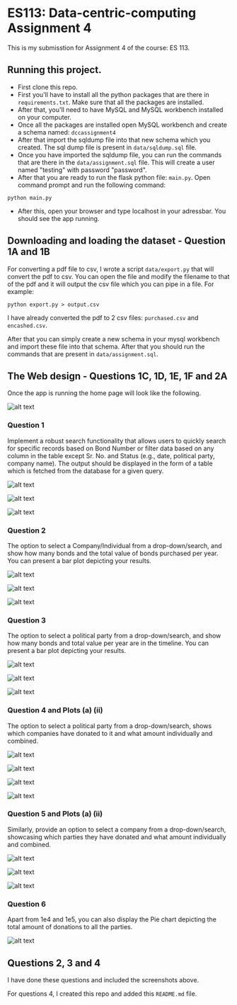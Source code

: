 # ES113: Data-centric-computing Assignment 4

This is my submisstion for Assignment 4 of the course: ES 113.

## Running this project.

- First clone this repo.
- First you'll have to install all the python packages that are there in `requirements.txt`. Make sure that all the packages are installed.
- After that, you'll need to have MySQL and MySQL workbench installed on your computer.
- Once all the packages are installed open MySQL workbench and create a schema named: `dccassignment4`
- After that import the sqldump file into that new schema which you created. The sql dump file is present in `data/sqldump.sql` file.
- Once you have imported the sqldump file, you can run the commands that are there in the `data/assignment.sql` file. This will create a user named "testing" with password "password".
- After that you are ready to run the flask python file: `main.py`. Open command prompt and run the following command:

```
python main.py
```

- After this, open your browser and type localhost in your adressbar. You should see the app running.

## Downloading and loading the dataset - Question 1A and 1B

For converting a pdf file to csv, I wrote a script `data/export.py` that will convert the pdf to csv. You can open the file and modify the filename to that of the pdf and it will output the csv file which you can pipe in a file. For example:

```
python export.py > output.csv
```

I have already converted the pdf to 2 csv files: `purchased.csv` and `encashed.csv`.

After that you can simply create a new schema in your mysql workbench and import these file into that schema. After that you should run the commands that are present in `data/assignment.sql`.

## The Web design - Questions 1C, 1D, 1E, 1F and 2A

Once the app is running the home page will look like the following.

![alt text](images/1.png)

### Question 1

Implement a robust search functionality that allows users to quickly search for specific records based on Bond Number or filter data based on any column in the table except Sr. No. and Status (e.g., date, political party, company name). The output should be displayed in the form of a table which is fetched from the database for a given query.

![alt text](images/2.png)

![alt text](images/3.png)

![alt text](images/4.png)

### Question 2

The option to select a Company/Individual from a drop-down/search, and show how many bonds and the total value of bonds purchased per year. You can present a bar plot depicting your results.

![alt text](images/5.png)

![alt text](images/6.png)

![alt text](images/7.png)

### Question 3

The option to select a political party from a drop-down/search, and show how many bonds and total value per year are in the timeline. You can present a bar plot depicting your results.

![alt text](images/8.png)

![alt text](images/9.png)

![alt text](images/10.png)

### Question 4 and Plots (a) (ii)

The option to select a political party from a drop-down/search, shows which companies have donated to it and what amount individually and combined.

![alt text](images/11.png)

![alt text](images/12.png)

![alt text](images/13.png)

![alt text](images/14.png)

### Question 5 and Plots (a) (ii)

Similarly, provide an option to select a company from a
drop-down/search, showcasing which parties they have donated and what amount individually and combined.

![alt text](images/15.png)

![alt text](images/16.png)

![alt text](images/17.png)

### Question 6

Apart from 1e4 and 1e5, you can also display the Pie chart depicting the total amount of donations to all the parties.

![alt text](images/18.png)

## Questions 2, 3 and 4

I have done these questions and included the screenshots above.

For questions 4, I created this repo and added this `README.md` file.
